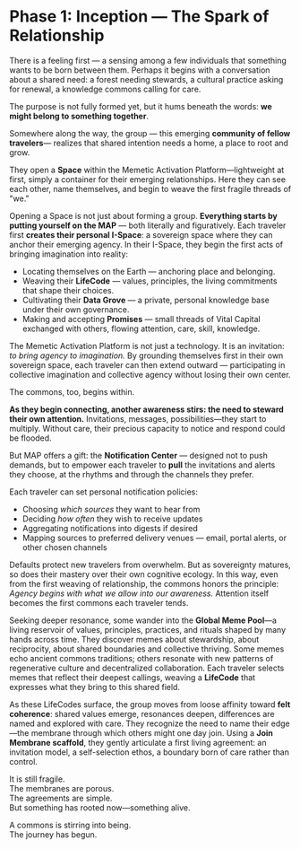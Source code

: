 # Phase 1: Inception — The Spark of Relationship

There is a feeling first — a sensing among a few individuals that something wants to be born between them. Perhaps it begins with a conversation about a shared need: a forest needing stewards, a cultural practice asking for renewal, a knowledge commons calling for care.

The purpose is not fully formed yet, but it hums beneath the words: **we might belong to something together**.

Somewhere along the way, the group — this emerging **community of fellow travelers**— realizes that shared intention needs a home, a place to root and grow. 

They open a **Space** within the Memetic Activation Platform—lightweight at first, simply a container for their emerging relationships. Here they can see each other, name themselves, and begin to weave the first fragile threads of "we."

Opening a Space is not just about forming a group. **Everything starts by putting yourself on the MAP** — both literally and figuratively. Each traveler first **creates their personal I-Space**: a sovereign space where they can anchor their emerging agency. In their I-Space, they begin the first acts of bringing imagination into reality: 

- Locating themselves on the Earth — anchoring place and belonging.
- Weaving their **LifeCode** — values, principles, the living commitments that shape their choices.
- Cultivating their **Data Grove** — a private, personal knowledge base under their own governance.
- Making and accepting **Promises** — small threads of Vital Capital exchanged with others, flowing attention, care, skill, knowledge.

The Memetic Activation Platform is not just a technology. It is an invitation: 
*to bring agency to imagination.* By grounding themselves first in their own sovereign space, each traveler can then extend outward — participating in collective imagination and collective agency without losing their own center.

The commons, too, begins within.

**As they begin connecting, another awareness stirs: the need to steward their own attention.** Invitations, messages, possibilities—they start to multiply. 
Without care, their precious capacity to notice and respond could be flooded.

But MAP offers a gift: the **Notification Center** — designed not to push demands, but to empower each traveler to **pull** the invitations and alerts they choose, at the rhythms and through the channels they prefer.

Each traveler can set personal notification policies:

- Choosing *which sources* they want to hear from
- Deciding *how often* they wish to receive updates
- Aggregating notifications into digests if desired
- Mapping sources to preferred delivery venues — email, portal alerts, or other chosen channels

Defaults protect new travelers from overwhelm. But as sovereignty matures, so does their mastery over their own cognitive ecology. In this way, even from the first weaving of relationship, the commons honors the principle:  *Agency begins with what we allow into our awareness.* Attention itself becomes the first commons each traveler tends.

Seeking deeper resonance, some wander into the **Global Meme Pool**—a living reservoir of values, principles, practices, and rituals shaped by many hands across time. They discover memes about stewardship, about reciprocity, about shared boundaries and collective thriving. Some memes echo ancient commons traditions; others resonate with new patterns of regenerative culture and decentralized collaboration. Each traveler selects memes that reflect their deepest callings, weaving a **LifeCode** that expresses what they bring to this shared field.

As these LifeCodes surface, the group moves from loose affinity toward **felt coherence**: shared values emerge, resonances deepen, differences are named and explored with care. They recognize the need to name their edge—the membrane through which others might one day join. Using a **Join Membrane scaffold**, they gently articulate a first living agreement: an invitation model, a self-selection ethos, a boundary born of care rather than control.

It is still fragile.  
The membranes are porous.  
The agreements are simple.  
But something has rooted now—something alive.

A commons is stirring into being.  
The journey has begun.
